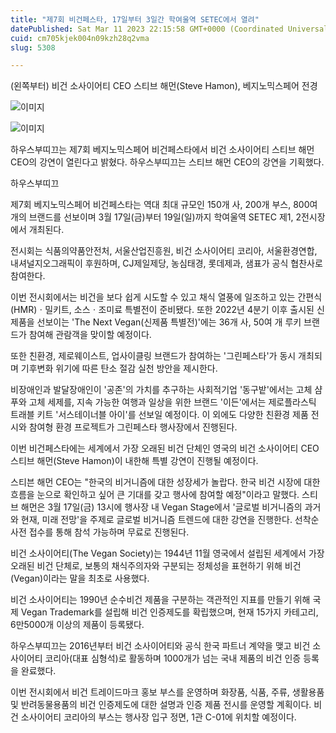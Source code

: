 ```yaml
---
title: "제7회 비건페스타, 17일부터 3일간 학여울역 SETEC에서 열려"
datePublished: Sat Mar 11 2023 22:15:58 GMT+0000 (Coordinated Universal Time)
cuid: cm705kjek004n09kzh28q2vma
slug: 5308

---
```



(왼쪽부터) 비건 소사이어티 CEO 스티브 해먼(Steve Hamon), 베지노믹스페어 전경

![이미지](https://cdn.hashnode.com/res/hashnode/image/upload/v1739258440098/2d041d38-7042-4462-9107-74146c64854a.jpeg)

![이미지](https://cdn.hashnode.com/res/hashnode/image/upload/v1739258441703/f7b2ba25-2345-4719-b62b-81aa8348a6f4.jpeg)

하우스부띠끄는 제7회 베지노믹스페어 비건페스타에서 비건 소사이어티 스티브 해먼 CEO의 강연이 열린다고 밝혔다. 하우스부띠끄는 스티브 해먼 CEO의 강연을 기획했다.

하우스부띠끄

제7회 베지노믹스페어 비건페스타는 역대 최대 규모인 150개 사, 200개 부스, 800여 개의 브랜드를 선보이며 3월 17일(금)부터 19일(일)까지 학여울역 SETEC 제1, 2전시장에서 개최된다.

전시회는 식품의약품안전처, 서울산업진흥원, 비건 소사이어티 코리아, 서울환경연합, 내셔널지오그래픽이 후원하며, CJ제일제당, 농심태경, 롯데제과, 샘표가 공식 협찬사로 참여한다.

이번 전시회에서는 비건을 보다 쉽게 시도할 수 있고 채식 열풍에 일조하고 있는 간편식(HMR)ㆍ밀키트, 소스ㆍ조미료 특별전이 준비됐다. 또한 2022년 4분기 이후 출시된 신제품을 선보이는 'The Next Vegan(신제품 특별전)'에는 36개 사, 50여 개 루키 브랜드가 참여해 관람객을 맞이할 예정이다.

또한 친환경, 제로웨이스트, 업사이클링 브랜드가 참여하는 '그린페스타'가 동시 개최되며 기후변화 위기에 따른 탄소 절감 실천 방안을 제시한다.

비장애인과 발달장애인이 '공존'의 가치를 추구하는 사회적기업 '동구밭'에서는 고체 샴푸와 고체 세제를, 지속 가능한 여행과 일상을 위한 브랜드 '이든'에서는 제로플라스틱 트래블 키트 '서스테이너블 아이'를 선보일 예정이다. 이 외에도 다양한 친환경 제품 전시와 참여형 환경 프로젝트가 그린페스타 행사장에서 진행된다.

이번 비건페스타에는 세계에서 가장 오래된 비건 단체인 영국의 비건 소사이어티 CEO 스티브 해먼(Steve Hamon)이 내한해 특별 강연이 진행될 예정이다.

스티븐 해먼 CEO는 "한국의 비거니즘에 대한 성장세가 놀랍다. 한국 비건 시장에 대한 흐름을 눈으로 확인하고 싶어 큰 기대를 갖고 행사에 참여할 예정"이라고 말했다. 스티브 해먼은 3월 17일(금) 13시에 행사장 내 Vegan Stage에서 '글로벌 비거니즘의 과거와 현재, 미래 전망'을 주제로 글로벌 비거니즘 트렌드에 대한 강연을 진행한다. 선착순 사전 접수를 통해 참석 가능하며 무료로 진행된다.

비건 소사이어티(The Vegan Society)는 1944년 11월 영국에서 설립된 세계에서 가장 오래된 비건 단체로, 보통의 채식주의자와 구분되는 정체성을 표현하기 위해 비건(Vegan)이라는 말을 최초로 사용했다.

비건 소사이어티는 1990년 순수비건 제품을 구분하는 객관적인 지표를 만들기 위해 국제 Vegan Trademark를 설립해 비건 인증제도를 확립했으며, 현재 15가지 카테고리, 6만5000개 이상의 제품이 등록됐다.

하우스부띠끄는 2016년부터 비건 소사이어티와 공식 한국 파트너 계약을 맺고 비건 소사이어티 코리아(대표 심형석)로 활동하며 1000개가 넘는 국내 제품의 비건 인증 등록을 완료했다.

이번 전시회에서 비건 트레이드마크 홍보 부스를 운영하며 화장품, 식품, 주류, 생활용품 및 반려동물용품의 비건 인증제도에 대한 설명과 인증 제품 전시를 운영할 계획이다. 비건 소사이어티 코리아의 부스는 행사장 입구 정면, 1관 C-01에 위치할 예정이다.